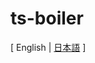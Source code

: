 # ts-boiler

[ English | [日本語](https://github.com/d-kimuson-playground/ts-boiler/blob/master/README.ja.md) ]
